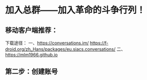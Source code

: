 # 加入总群——加入革命的斗争行列！
## 移动客户端推荐：
下载途径：
一、https://conversations.im/
https://f-droid.org/zh_Hans/packages/eu.siacs.conversations/
二、https://mlm1966.github.io
## 第二步：创建账号





